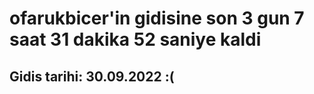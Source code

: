 # ofarukbicer'in gidisine son 3 gun 7 saat 31 dakika 52 saniye kaldi

## Gidis tarihi: 30.09.2022 :(